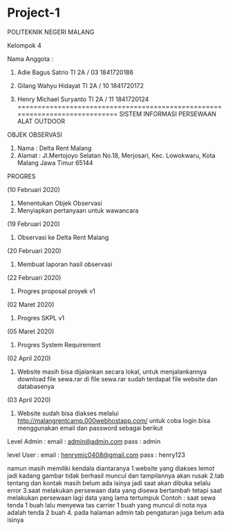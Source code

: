 # Project-1
POLITEKNIK NEGERI MALANG

Kelompok 4

Nama Anggota :
1. Adie Bagus Satrio 
TI 2A / 03 
1841720186

2. Gilang Wahyu Hidayat
TI 2A / 10
1841720172

3. Henry Michael Suryanto
TI 2A / 11
1841720124
============================================================================
SISTEM INFORMASI PERSEWAAN ALAT OUTDOOR

OBJEK OBSERVASI
1. Nama : Delta Rent Malang
2. Alamat : Jl.Mertojoyo Selatan No.18, Merjosari, Kec. Lowokwaru, Kota Malang Jawa Timur 65144

PROGRES

(10 Februari 2020)
1. Menentukan Objek Observasi
2. Menyiapkan pertanyaan untuk wawancara

(19 Februari 2020)
1. Observasi ke Delta Rent Malang

(20 Februari 2020)
1. Membuat laporan hasil observasi

(22 Februari 2020)
1. Progres proposal proyek v1

(02 Maret 2020)
1. Progres SKPL v1

(05 Maret 2020)
1. Progres System Requirement

(02 April 2020)
1. Website masih bisa dijalankan secara lokal, untuk menjalankannya download file sewa.rar
di file sewa.rar sudah terdapat file website dan databasenya

(03 April 2020)
1. Website sudah bisa diakses melalui http://malangrentcamp.000webhostapp.com/
untuk coba login bisa menggunakan email dan password sebagai berikut

Level Admin :
email : admin@admin.com
pass : admin

level User : 
email : henrymic0408@gmail.com
pass : henry123

namun masih memiliki kendala diantaranya
1.website yang diakses lemot jadi kadang gambar tidak berhasil muncul dan tampilannya akan rusak
2.tab tentang dan kontak masih belum ada isinya jadi saat akan dibuka selalu error
3.saat melakukan persewaan data yang disewa bertambah tetapi saat melakukan persewaan lagi data yang lama tertumpuk
Contoh : 
saat sewa tenda 1 buah lalu menyewa tas carrier 1 buah yang muncul di nota nya adalah tenda 2 buah
4. pada halaman admin tab pengaturan juga belum ada isinya
